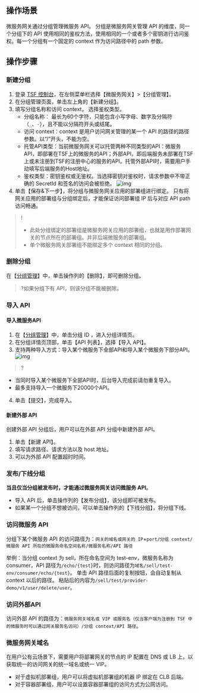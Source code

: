## 操作场景

微服务网关通过分组管理微服务 API。
分组是微服务网关管理 API 的维度，同一个分组下的 API 使用相同的鉴权方法，使用相同的一个或者多个密钥进行访问鉴权。每一个分组有一个固定的 context 作为访问路径中的 path 参数。

## 操作步骤

### 新建分组

1. 登录 [TSF 控制台](https://console.cloud.tencent.com/tsf)，在左侧菜单栏选择【微服务网关】>【分组管理】。
2. 在分组管理页面，单击左上角的【新建分组】。
3. 填写分组名称和访问 context， 选择鉴权类型。
   - 分组名称： 最长为60个字符，只能包含小写字母、数字及分隔符（`_`、`-`），且不能以分隔符开头或结尾。
   - 访问 context：context 是用户访问网关管理的某一个 API 的路径的路径参数。以“/”开头，不能为空。
   - 托管API类型：当前微服务网关可以托管两种不同类型的API：微服务API，即部署在TSF上的微服务的API；外部API，即后端服务未部署在TSF上或未注册到TSF的注册中心的服务的API。托管外部API时，需要用户手动填写后端服务的Host地址。
   - 鉴权类型：密钥鉴权或无鉴权。当选择密钥对鉴权时，请求参数中不带正确的 SecretId 和签名的访问会被拒绝。
     ![img](https://main.qcloudimg.com/raw/33cc0528f70cd14073346e6f78fa8ef4.png)
4. 单击【保存&下一步】，将分组与微服务网关应用的部署组进行绑定。
   只有将网关应用的部署组与分组绑定后，才能保证访问部署组 IP 后与对应 API path 访问畅通。


>!
> - 此处分组绑定的部署组是微服务网关应用的部署组，也就是用作部署网关的节点所在的部署组。并非后端微服务的部署组。
> - 单个微服务网关部署组不能绑定多个 context 相同的分组。

### 删除分组

在【[分组管理](https://console.cloud.tencent.com/tsf/api-group)】中，单击操作列的【删除】，即可删除分组。
>?如果分组下有 API，则该分组不能被删除。


### 导入 API

#### 导入微服务API

1. 在【[分组管理](https://console.cloud.tencent.com/tsf/api-group)】中，单击分组 ID ，进入分组详情页。
2. 在分组详情页顶部，单击【API 列表】，选择【导入 API】。
3. 支持两种导入方式：导入某个微服务下全部API和导入某个微服务下部分API。
   ![img](https://main.qcloudimg.com/raw/b39baf469e0fcfad66f4cd7346a13a94.png)
>?
  - 当同时导入某个微服务下全部API时，后台导入完成前请勿重复导入。
  - 最多支持导入一个微服务下20000个API。
4. 单击【提交】，完成导入。



#### 新建外部 API

创建外部 API 分组后，用户可以在外部 API 分组中新建外部 API。

1. 单击【新建 API】。
2. 填写请求路径、请求方法以及 host 地址。
3. 可以为外部 API 配置超时时间。

### 发布/下线分组

**当且仅当分组被发布时，才能通过微服务网关访问微服务 API**。
- 导入 API 后，单击操作列的【发布分组】，该分组即可被发布。
- 如果某一个分组不想被访问，可以单击操作列的【下线分组】，将分组下线。

### 访问微服务 API

分组下某个微服务 API 的访问路径为：`网关的域名或网关的 IP`+`port/分组 context/微服务 API 所在的微服务命名空间名称/微服务名称/API 路径`

举例：当分组 context 为 sell，所在命名空间为 test-env，微服务名称为 consumer，API 路径为`/echo/{test}`时，则访问路径为`域名/sell/test-env/consumer/echo/{test}`。
单击 API 路径后面的复制按钮，会自动复制从 context 以后的路径。
粘贴后的内容为`/sell/test/provider-demo/v1/user/delete/user`。



### 访问外部API

访问外部 API 的路径为：`微服务网关域名或 VIP 或服务名（仅当客户端为注册到 TSF 中的微服务时可以通过网关服务名访问）/分组 context/API 路径`。



### 微服务网关域名

在用户公有云场景下，需要用户将部署网关的节点的 IP 配置在 DNS 或 LB 上，以获取统一的访问网关的统一域名或统一 VIP。

- 对于虚拟机部署组，用户可以将虚拟机部署组的机器 IP 绑定在 CLB 后端。
- 对于容器部署组，用户可以设置容器部署组的访问方式为公网访问。
